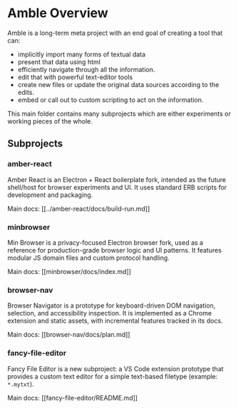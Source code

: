# Amble Overview

Amble is a long-term meta project with an end goal of creating a tool that can:

- implicitly import many forms of textual data
- present that data using html
- efficiently navigate through all the information.
- edit that with powerful text-editor tools
- create new files or update the original data sources according to the edits.
- embed or call out to custom scripting to act on the information.

This main folder contains many subprojects which are either experiments or working pieces of the whole.



## Subprojects

### amber-react
Amber React is an Electron + React boilerplate fork, intended as the future shell/host for browser experiments and UI. It uses standard ERB scripts for development and packaging.

Main docs: [[../amber-react/docs/build-run.md]]


### minbrowser
Min Browser is a privacy-focused Electron browser fork, used as a reference for production-grade browser logic and UI patterns. It features modular JS domain files and custom protocol handling.

Main docs: [[minbrowser/docs/index.md]]


### browser-nav
Browser Navigator is a prototype for keyboard-driven DOM navigation, selection, and accessibility inspection. It is implemented as a Chrome extension and static assets, with incremental features tracked in its docs.

Main docs: [[browser-nav/docs/plan.md]]


### fancy-file-editor
Fancy File Editor is a new subproject: a VS Code extension prototype that provides a custom text editor for a simple text-based filetype (example: `*.mytxt`).

Main docs: [[fancy-file-editor/README.md]]
